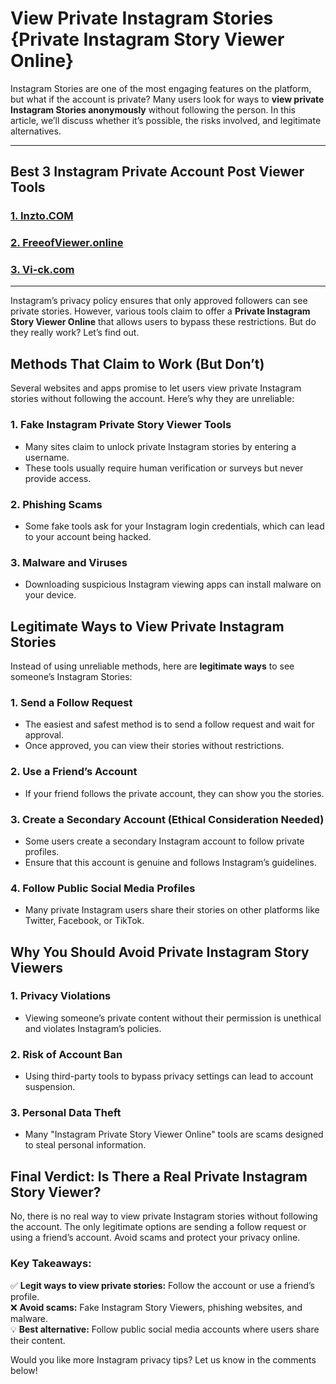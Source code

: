 # **View Private Instagram Stories {Private Instagram Story Viewer Online}**

Instagram Stories are one of the most engaging features on the platform, but what if the account is private? Many users look for ways to **view private Instagram Stories anonymously** without following the person. In this article, we’ll discuss whether it’s possible, the risks involved, and legitimate alternatives.

---
## **Best 3 Instagram Private Account Post Viewer Tools**

### **[1. Inzto.COM](https://inzto.com/)**
### **[2. FreeofViewer.online](https://freeofviewer.online/)**
### **[3. Vi-ck.com](https://www.vi-ck.com/)**
---


Instagram’s privacy policy ensures that only approved followers can see private stories. However, various tools claim to offer a **Private Instagram Story Viewer Online** that allows users to bypass these restrictions. But do they really work? Let’s find out.

## **Methods That Claim to Work (But Don’t)**

Several websites and apps promise to let users view private Instagram stories without following the account. Here’s why they are unreliable:

### **1. Fake Instagram Private Story Viewer Tools**
- Many sites claim to unlock private Instagram stories by entering a username.
- These tools usually require human verification or surveys but never provide access.

### **2. Phishing Scams**
- Some fake tools ask for your Instagram login credentials, which can lead to your account being hacked.

### **3. Malware and Viruses**
- Downloading suspicious Instagram viewing apps can install malware on your device.

## **Legitimate Ways to View Private Instagram Stories**

Instead of using unreliable methods, here are **legitimate ways** to see someone’s Instagram Stories:

### **1. Send a Follow Request**
- The easiest and safest method is to send a follow request and wait for approval.
- Once approved, you can view their stories without restrictions.

### **2. Use a Friend’s Account**
- If your friend follows the private account, they can show you the stories.

### **3. Create a Secondary Account (Ethical Consideration Needed)**
- Some users create a secondary Instagram account to follow private profiles.
- Ensure that this account is genuine and follows Instagram’s guidelines.

### **4. Follow Public Social Media Profiles**
- Many private Instagram users share their stories on other platforms like Twitter, Facebook, or TikTok.

## **Why You Should Avoid Private Instagram Story Viewers**

### **1. Privacy Violations**
- Viewing someone’s private content without their permission is unethical and violates Instagram’s policies.

### **2. Risk of Account Ban**
- Using third-party tools to bypass privacy settings can lead to account suspension.

### **3. Personal Data Theft**
- Many "Instagram Private Story Viewer Online" tools are scams designed to steal personal information.

## **Final Verdict: Is There a Real Private Instagram Story Viewer?**

No, there is no real way to view private Instagram stories without following the account. The only legitimate options are sending a follow request or using a friend’s account. Avoid scams and protect your privacy online.

### **Key Takeaways:**
✅ **Legit ways to view private stories:** Follow the account or use a friend’s profile.  
❌ **Avoid scams:** Fake Instagram Story Viewers, phishing websites, and malware.  
💡 **Best alternative:** Follow public social media accounts where users share their content.

Would you like more Instagram privacy tips? Let us know in the comments below!

